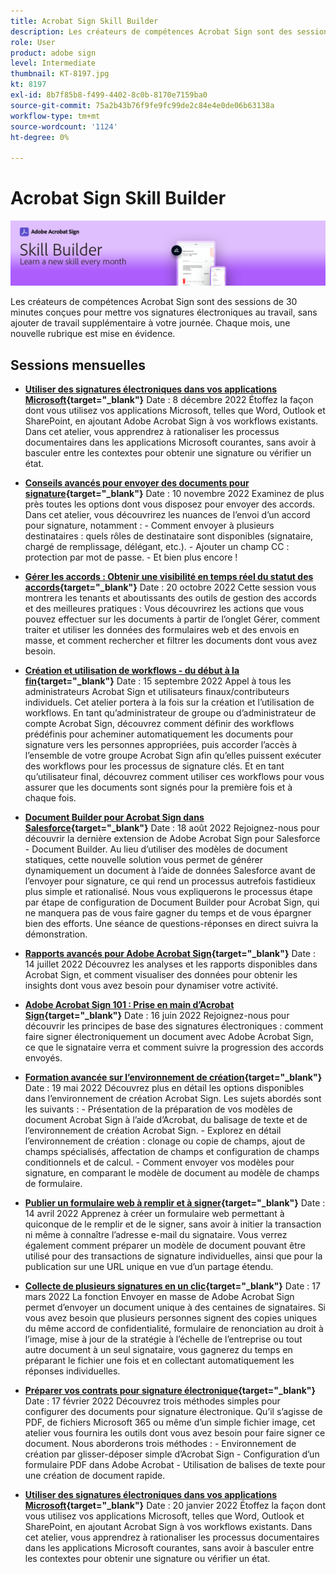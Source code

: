 ```yaml
---
title: Acrobat Sign Skill Builder
description: Les créateurs de compétences Acrobat Sign sont des sessions de 30 minutes conçues pour mettre vos signatures électroniques au service de votre journée, sans ajouter de travail supplémentaire
role: User
product: adobe sign
level: Intermediate
thumbnail: KT-8197.jpg
kt: 8197
exl-id: 8b7f85b8-f499-4402-8c0b-8170e7159ba0
source-git-commit: 75a2b43b76f9fe9fc99de2c84e4e0de06b63138a
workflow-type: tm+mt
source-wordcount: '1124'
ht-degree: 0%

---
```


# Acrobat Sign Skill Builder

![Bannière Gestionnaire de compétences](../assets/SB_Hero.png)

Les créateurs de compétences Acrobat Sign sont des sessions de 30 minutes conçues pour mettre vos signatures électroniques au travail, sans ajouter de travail supplémentaire à votre journée. Chaque mois, une nouvelle rubrique est mise en évidence.

## Sessions mensuelles

* **[Utiliser des signatures électroniques dans vos applications Microsoft](https://adobe-sign-skill-builder.joinus.adobeevents.com/attendease/networking/experience/efedc73e-796d-4caf-a35b-110cb0d2f415/0ede0086-d92f-4163-94a2-125abeae2c9b){target=&quot;_blank&quot;}**
Date : 8 décembre 2022 Étoffez la façon dont vous utilisez vos applications Microsoft, telles que Word, Outlook et SharePoint, en ajoutant Adobe Acrobat Sign à vos workflows existants. Dans cet atelier, vous apprendrez à rationaliser les processus documentaires dans les applications Microsoft courantes, sans avoir à basculer entre les contextes pour obtenir une signature ou vérifier un état.

* **[Conseils avancés pour envoyer des documents pour signature](https://adobe-sign-skill-builder.joinus.adobeevents.com/attendease/networking/experience/6dc32a47-1784-46ec-939a-f39f1a2957fc/1e8b283c-e36c-46d8-a537-2ab62a90e9a4){target=&quot;_blank&quot;}**
Date : 10 novembre 2022 Examinez de plus près toutes les options dont vous disposez pour envoyer des accords. Dans cet atelier, vous découvrirez les nuances de l’envoi d’un accord pour signature, notamment : - Comment envoyer à plusieurs destinataires : quels rôles de destinataire sont disponibles (signataire, chargé de remplissage, délégant, etc.). - Ajouter un champ CC : protection par mot de passe. - Et bien plus encore !

* **[Gérer les accords : Obtenir une visibilité en temps réel du statut des accords](https://adobe-sign-skill-builder.joinus.adobeevents.com/attendease/networking/experience/1c66eec5-0ee4-4ca9-8479-0c645262cc8f/d1a4d8f4-d364-4067-bc17-b46c54795bda){target=&quot;_blank&quot;}**
Date : 20 octobre 2022 Cette session vous montrera les tenants et aboutissants des outils de gestion des accords et des meilleures pratiques : Vous découvrirez les actions que vous pouvez effectuer sur les documents à partir de l’onglet Gérer, comment traiter et utiliser les données des formulaires web et des envois en masse, et comment rechercher et filtrer les documents dont vous avez besoin.

* **[Création et utilisation de workflows - du début à la fin](https://adobe-sign-skill-builder.joinus.adobeevents.com/attendease/networking/experience/9c1f8eb7-ebc8-44c6-9d50-f791eb91ff82/3eaf4640-bcf4-4f1d-8fd0-5ce6db5b49b5){target=&quot;_blank&quot;}**
Date : 15 septembre 2022 Appel à tous les administrateurs Acrobat Sign et utilisateurs finaux/contributeurs individuels. Cet atelier portera à la fois sur la création et l’utilisation de workflows. En tant qu’administrateur de groupe ou d’administrateur de compte Acrobat Sign, découvrez comment définir des workflows prédéfinis pour acheminer automatiquement les documents pour signature vers les personnes appropriées, puis accorder l’accès à l’ensemble de votre groupe Acrobat Sign afin qu’elles puissent exécuter des workflows pour les processus de signature clés. Et en tant qu’utilisateur final, découvrez comment utiliser ces workflows pour vous assurer que les documents sont signés pour la première fois et à chaque fois.

* **[Document Builder pour Acrobat Sign dans Salesforce](https://adobe-sign-skill-builder.joinus.adobeevents.com/attendease/networking/experience/06d8a836-4b51-426b-913e-189b23a82bd6/8b777e11-0e6d-45a8-b954-bbff5c887efc){target=&quot;_blank&quot;}**
Date : 18 août 2022 Rejoignez-nous pour découvrir la dernière extension de Adobe Acrobat Sign pour Salesforce - Document Builder. Au lieu d’utiliser des modèles de document statiques, cette nouvelle solution vous permet de générer dynamiquement un document à l’aide de données Salesforce avant de l’envoyer pour signature, ce qui rend un processus autrefois fastidieux plus simple et rationalisé. Nous vous expliquerons le processus étape par étape de configuration de Document Builder pour Acrobat Sign, qui ne manquera pas de vous faire gagner du temps et de vous épargner bien des efforts. Une séance de questions-réponses en direct suivra la démonstration.

* **[Rapports avancés pour Adobe Acrobat Sign](https://adobe-sign-skill-builder.joinus.adobeevents.com/attendease/networking/experience/83926d76-9959-4657-8b0c-f312835b46f6/aa1c9b21-1b16-4890-9c24-26dc630c4a95){target=&quot;_blank&quot;}**
Date : 14 juillet 2022 Découvrez les analyses et les rapports disponibles dans Acrobat Sign, et comment visualiser des données pour obtenir les insights dont vous avez besoin pour dynamiser votre activité.

* **[Adobe Acrobat Sign 101 : Prise en main d’Acrobat Sign](https://adobe-sign-skill-builder.joinus.adobeevents.com/attendease/networking/experience/4499bc28-9f26-4b68-88a6-3815ebdff7cf/337fa9d6-c9d3-4bcc-b6d8-9c7580b9be40){target=&quot;_blank&quot;}**
Date : 16 juin 2022 Rejoignez-nous pour découvrir les principes de base des signatures électroniques : comment faire signer électroniquement un document avec Adobe Acrobat Sign, ce que le signataire verra et comment suivre la progression des accords envoyés.

* **[Formation avancée sur l’environnement de création](https://adobe-sign-skill-builder.joinus.adobeevents.com/attendease/networking/experience/a51b7ffa-ccf1-41f7-a82c-27bf50d8eb5d/22ee6c72-b92e-43f8-9cc6-c177c9244fea){target=&quot;_blank&quot;}**
Date : 19 mai 2022 Découvrez plus en détail les options disponibles dans l’environnement de création Acrobat Sign. Les sujets abordés sont les suivants : - Présentation de la préparation de vos modèles de document Acrobat Sign à l’aide d’Acrobat, du balisage de texte et de l’environnement de création Acrobat Sign. - Explorez en détail l’environnement de création : clonage ou copie de champs, ajout de champs spécialisés, affectation de champs et configuration de champs conditionnels et de calcul. - Comment envoyer vos modèles pour signature, en comparant le modèle de document au modèle de champs de formulaire.

* **[Publier un formulaire web à remplir et à signer](https://adobe-sign-skill-builder.joinus.adobeevents.com/attendease/networking/experience/479894a1-131f-411d-b4c8-f699d72413bb/30619f65-b374-40db-85d1-0854dc48af0d){target=&quot;_blank&quot;}**
Date : 14 avril 2022 Apprenez à créer un formulaire web permettant à quiconque de le remplir et de le signer, sans avoir à initier la transaction ni même à connaître l’adresse e-mail du signataire. Vous verrez également comment préparer un modèle de document pouvant être utilisé pour des transactions de signature individuelles, ainsi que pour la publication sur une URL unique en vue d’un partage étendu.

* **[Collecte de plusieurs signatures en un clic](https://adobe-sign-skill-builder.joinus.adobeevents.com/attendease/networking/experience/44e4b483-7d05-44b3-b7e7-b265c9b84d07/2736bed0-b416-4578-ac3f-a57491f22c26){target=&quot;_blank&quot;}**
Date : 17 mars 2022 La fonction Envoyer en masse de Adobe Acrobat Sign permet d’envoyer un document unique à des centaines de signataires. Si vous avez besoin que plusieurs personnes signent des copies uniques du même accord de confidentialité, formulaire de renonciation au droit à l’image, mise à jour de la stratégie à l’échelle de l’entreprise ou tout autre document à un seul signataire, vous gagnerez du temps en préparant le fichier une fois et en collectant automatiquement les réponses individuelles.

* **[Préparer vos contrats pour signature électronique](https://adobe-sign-skill-builder.joinus.adobeevents.com/attendease/networking/experience/9024b058-ade1-420f-87f0-68bd5f6d527a/cf8b172f-b9df-41ef-bfce-e6d4b0c3ddf4){target=&quot;_blank&quot;}**
Date : 17 février 2022 Découvrez trois méthodes simples pour configurer des documents pour signature électronique. Qu’il s’agisse de PDF, de fichiers Microsoft 365 ou même d’un simple fichier image, cet atelier vous fournira les outils dont vous avez besoin pour faire signer ce document. Nous aborderons trois méthodes : - Environnement de création par glisser-déposer simple d’Acrobat Sign - Configuration d’un formulaire PDF dans Adobe Acrobat - Utilisation de balises de texte pour une création de document rapide.

* **[Utiliser des signatures électroniques dans vos applications Microsoft](https://adobe-sign-skill-builder.joinus.adobeevents.com/attendease/networking/experience/2dcd80a6-6335-4756-bbc8-3505fe99594b/866c4314-dc74-473b-9859-828801814e13){target=&quot;_blank&quot;}**
Date : 20 janvier 2022 Étoffez la façon dont vous utilisez vos applications Microsoft, telles que Word, Outlook et SharePoint, en ajoutant Acrobat Sign à vos workflows existants. Dans cet atelier, vous apprendrez à rationaliser les processus documentaires dans les applications Microsoft courantes, sans avoir à basculer entre les contextes pour obtenir une signature ou vérifier un état.
